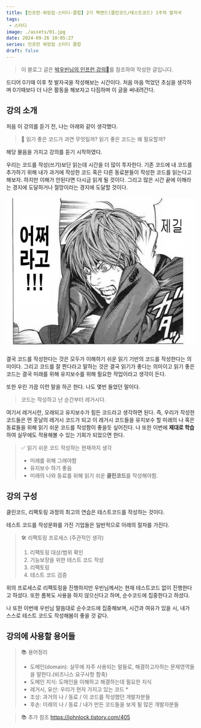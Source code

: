 ```yaml
---
title: [인프런-워밍업-스터디-클럽] 2기 백엔드(클린코드/테스트코드) 1주차 발자국
tags:
 - 스터디
image: ./assets/01.jpg
date: 2024-09-26 10:05:27
series: 인프런 워밍업 스터디 클럽
draft: false
---
```


<!-- ![banner](./assets/01.png) -->

> 이 블로그 글은 [박우빈님의 인프런 강의](https://inf.run/kHiWM)를 참조하여 작성한 글입니다.

드디어 0기때 이후 첫 발자국을 작성해보는 시간이다. 처음 마음 먹었던 초심을 생각하며 0기때보다 더 나은 활동을 해보자고 다짐하며 이 글을 써내려간다.

## 강의 소개

처음 이 강의를 듣기 전, 나는 아래와 같이 생각했다.

> 🤔 읽기 좋은 코드가 과연 무엇일까? 읽기 좋은 코드는 왜 필요할까?

해당 물음을 가지고 강의를 듣기 시작하였다.

우리는 코드를 작성(쓰기)보단 읽는데 시간을 더 많이 투자한다. 기존 코드에 내 코드를 추가하기 위해 내가 과거에 작성한 코드 혹은 다른 동료분들이 작성한 코드를 읽는다고 해보자. 하지만 이해가 안된다면 다시금 읽게 될 것이다. 그리고 많은 시간 끝에 이해라는 경지에 도달하거나 절망이라는 경지에 도달할 것이다.

![참고 이미지](./assets/reference.jpeg)

결국 코드를 작성한다는 것은 모두가 이해하기 쉬운 읽기 기반의 코드를 작성한다는 의미이다. 그리고 코드를 잘 짠다라고 말하는 것은 결국 읽기가 좋다는 의미이고 읽기 좋은 코드는 결국 미래를 위해 유지보수를 위해 필요한 작업이라고 생각이 든다.

또한 우린 가끔 이런 말을 하곤 한다. 나도 몇번 들었던 말이다.

> 코드는 작성하고 난 순간부터 레거시다.

여기서 레거시란, 오래되고 유지보수가 힘든 코드라고 생각하면 된다. 즉, 우리가 작성한 코드들은 먼 훗날의 레거시 코드가 되고 이 레거시 코드들을 유지보수 할 미래의 나 혹은 동료들을 위해 읽기 쉬운 코드를 작성함이 좋을듯 싶어진다. 나 또한 이번에 **제대로 학습**하여 실무에도 적용해볼 수 있는 기회가 되었으면 한다.

> ✅ 읽기 쉬운 코드 작성하는 현재까지 생각
>
> - 미래를 위해 그래야함
> - 유지보수 하기 좋음
> - 미래의 나와 동료를 위해 읽기 쉬운 **클린코드**를 작성해야함.

## 강의 구성

클린코드, 리팩토링 과정의 최고의 연습은 테스트코드를 작성하는 것이다.

테스트 코드를 작성문화를 가진 기업들은 일반적으로 아래의 절차를 가진다.

> 🛠 리팩토링 프로세스 (주관적인 생각)
>
> 1. 리팩토링 대상/범위 확인
> 2. 기능보장을 위한 테스트 코드 작성
> 3. 리팩토링
> 4. 테스트 코드 검증

위의 프로세스로 리팩토링을 진행하지만 우빈님께서는 현재 테스트코드 없이 진행한다고 하셨다. 또한 롬복도 사용을 하지 않으신다고 하며, 순수코드에 집중한다고 하셨다.

나 또한 이번에 우빈님 말씀대로 순수코드에 집중해보며, 시간과 여유가 있을 시, 내가 스스로 테스트 코드도 작성해봄이 좋을 것 같다.

## 강의에 사용할 용어들

> 📚 용어정리
>
> - 도메인(domain): 실무에 자주 사용되는 말들로, 해결하고자하는 문제영역들을 말한다.(비즈니스 요구사항 함축)
> - 도메인 지식: 도메인을 이해하고 해결하는데 필요한 지식
> - 레거시, 유산: 우리가 현자 가지고 있는 코드 \*
> - 조상: 과거의 나 / 동료 / 이 코드를 작성했던 개발자분들
> - 후손: 미래의 나 / 동료 / 내가 만든 코드들을 보게 될 많은 개발자분들

> 📚 추가 참조
> https://johnlock.tistory.com/405
